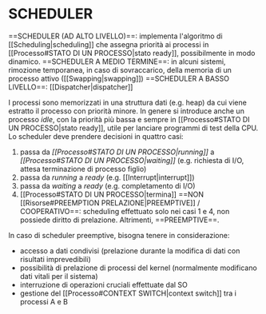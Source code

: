 # SCHEDULER
==SCHEDULER (AD ALTO LIVELLO)==: implementa l'algoritmo di [[Scheduling|scheduling]] che assegna priorità ai processi in [[Processo#STATO DI UN PROCESSO|stato ready]], possibilmente in modo dinamico.
==SCHEDULER A MEDIO TERMINE==: in alcuni sistemi, rimozione temporanea, in caso di sovraccarico, della memoria di un processo attivo ([[Swapping|swapping]])
==SCHEDULER A BASSO LIVELLO==: [[Dispatcher|dispatcher]]

I processi sono memorizzati in una struttura dati (e.g. heap) da cui viene estratto il processo con priorità minore.
In genere si introduce anche un processo _idle_, con la priorità più bassa e sempre in [[Processo#STATO DI UN PROCESSO|stato ready]], utile per lanciare programmi di test della CPU.
Lo scheduler deve prendere decisioni in quattro casi:
1. passa da _[[Processo#STATO DI UN PROCESSO|running]]_ a _[[Processo#STATO DI UN PROCESSO|waiting]]_ (e.g. richiesta di I/O, attesa terminazione di processo figlio)
2. passa da _running_ a _ready_ (e.g. [[Interrupt|interrupt]])
3. passa da _waiting_ a _ready_ (e.g. completamento di I/O)
4. [[Processo#STATO DI UN PROCESSO|termina]]
==NON [[Risorse#PREEMPTION PRELAZIONE|PREEMPTIVE]] / COOPERATIVO==: scheduling effettuato solo nei casi 1 e 4, non possiede diritto di prelazione.
Altrimenti, ==PREEMPTIVE==.

In caso di scheduler preemptive, bisogna tenere in considerazione:
- accesso a dati condivisi (prelazione durante la modifica di dati con risultati imprevedibili)
- possibilità di prelazione di processi del kernel (normalmente modificano dati vitali per il sistema)
- interruzione di operazioni cruciali effettuate dal SO
- gestione del [[Processo#CONTEXT SWITCH|context switch]] tra i processi A e B